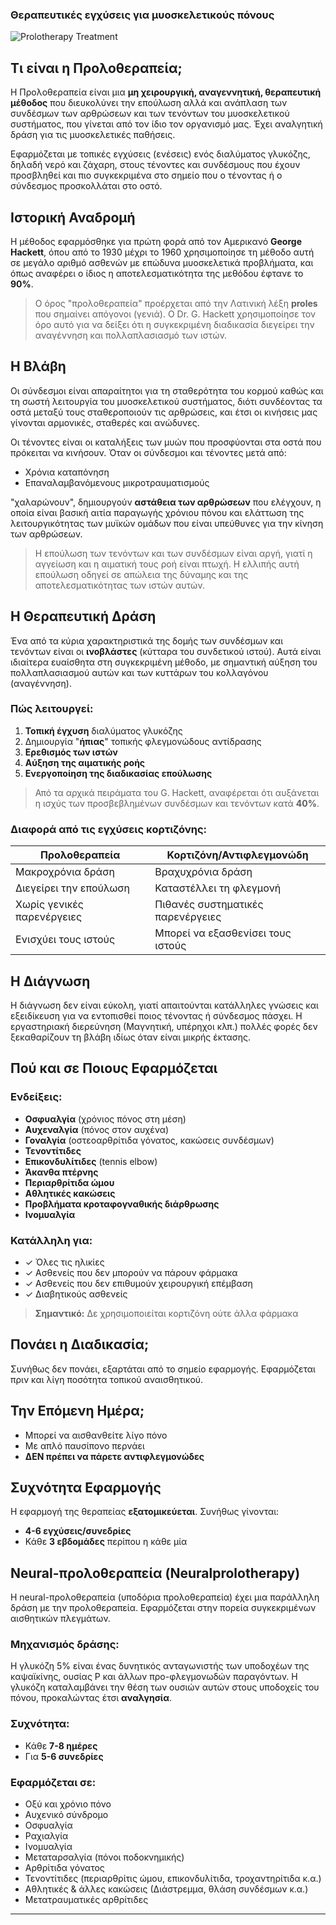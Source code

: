 ### Θεραπευτικές εγχύσεις για μυοσκελετικούς πόνους

![Prolotherapy Treatment](https://www.melbournearthritis.com.au/images/prolotherapy-img2.jpg)

## Τι είναι η Προλοθεραπεία;

Η Προλοθεραπεία είναι μια **μη χειρουργική, αναγεννητική, θεραπευτική μέθοδος** που διευκολύνει την επούλωση αλλά και ανάπλαση των συνδέσμων των αρθρώσεων και των τενόντων του μυοσκελετικού συστήματος, που γίνεται από τον ίδιο τον οργανισμό μας. Έχει αναλγητική δράση για τις μυοσκελετικές παθήσεις.

Εφαρμόζεται με τοπικές εγχύσεις (ενέσεις) ενός διαλύματος γλυκόζης, δηλαδή νερό και ζάχαρη, στους τένοντες και συνδέσμους που έχουν προσβληθεί και πιο συγκεκριμένα στο σημείο που ο τένοντας ή ο σύνδεσμος προσκολλάται στο οστό.

## Ιστορική Αναδρομή

Η μέθοδος εφαρμόσθηκε για πρώτη φορά από τον Αμερικανό **George Hackett**, όπου από το 1930 μέχρι το 1960 χρησιμοποίησε τη μέθοδο αυτή σε μεγάλο αριθμό ασθενών με επώδυνα μυοσκελετικά προβλήματα, και όπως αναφέρει ο ίδιος η αποτελεσματικότητα της μεθόδου έφτανε το **90%**.

> Ο όρος "προλοθεραπεία" προέρχεται από την Λατινική λέξη **proles** που σημαίνει απόγονοι (γενιά). Ο Dr. G. Hackett χρησιμοποίησε τον όρο αυτό για να δείξει ότι η συγκεκριμένη διαδικασία διεγείρει την αναγέννηση και πολλαπλασιασμό των ιστών.

## Η Βλάβη

Οι σύνδεσμοι είναι απαραίτητοι για τη σταθερότητα του κορμού καθώς και τη σωστή λειτουργία του μυοσκελετικού συστήματος, διότι συνδέοντας τα οστά μεταξύ τους σταθεροποιούν τις αρθρώσεις, και έτσι οι κινήσεις μας γίνονται αρμονικές, σταθερές και ανώδυνες.

Οι τένοντες είναι οι καταλήξεις των μυών που προσφύονται στα οστά που πρόκειται να κινήσουν. Όταν οι σύνδεσμοι και τένοντες μετά από:

- Χρόνια καταπόνηση
- Επαναλαμβανόμενους μικροτραυματισμούς

"χαλαρώνουν", δημιουργούν **αστάθεια των αρθρώσεων** που ελέγχουν, η οποία είναι βασική αιτία παραγωγής χρόνιου πόνου και ελάττωση της λειτουργικότητας των μυϊκών ομάδων που είναι υπεύθυνες για την κίνηση των αρθρώσεων.

> Η επούλωση των τενόντων και των συνδέσμων είναι αργή, γιατί η αγγείωση και η αιματική τους ροή είναι πτωχή. Η ελλιπής αυτή επούλωση οδηγεί σε απώλεια της δύναμης και της αποτελεσματικότητας των ιστών αυτών.

## Η Θεραπευτική Δράση

Ένα από τα κύρια χαρακτηριστικά της δομής των συνδέσμων και τενόντων είναι οι **ινοβλάστες** (κύτταρα του συνδετικού ιστού). Αυτά είναι ιδιαίτερα ευαίσθητα στη συγκεκριμένη μέθοδο, με σημαντική αύξηση του πολλαπλασιασμού αυτών και των κυττάρων του κολλαγόνου (αναγέννηση).

### Πώς λειτουργεί:

1. **Τοπική έγχυση** διαλύματος γλυκόζης
2. Δημιουργία "**ήπιας**" τοπικής φλεγμονώδους αντίδρασης
3. **Ερεθισμός των ιστών**
4. **Αύξηση της αιματικής ροής**
5. **Ενεργοποίηση της διαδικασίας επούλωσης**

> Από τα αρχικά πειράματα του G. Hackett, αναφέρεται ότι αυξάνεται η ισχύς των προσβεβλημένων συνδέσμων και τενόντων κατά **40%**.

### Διαφορά από τις εγχύσεις κορτιζόνης:

| Προλοθεραπεία              | Κορτιζόνη/Αντιφλεγμονώδη          |
| -------------------------- | --------------------------------- |
| Μακροχρόνια δράση          | Βραχυχρόνια δράση                 |
| Διεγείρει την επούλωση     | Καταστέλλει τη φλεγμονή           |
| Χωρίς γενικές παρενέργειες | Πιθανές συστηματικές παρενέργειες |
| Ενισχύει τους ιστούς       | Μπορεί να εξασθενίσει τους ιστούς |

## Η Διάγνωση

Η διάγνωση δεν είναι εύκολη, γιατί απαιτούνται κατάλληλες γνώσεις και εξειδίκευση για να εντοπισθεί ποιος τένοντας ή σύνδεσμος πάσχει. Η εργαστηριακή διερεύνηση (Μαγνητική, υπέρηχοι κλπ.) πολλές φορές δεν ξεκαθαρίζουν τη βλάβη ιδίως όταν είναι μικρής έκτασης.

## Πού και σε Ποιους Εφαρμόζεται

### Ενδείξεις:

- **Οσφυαλγία** (χρόνιος πόνος στη μέση)
- **Αυχεναλγία** (πόνος στον αυχένα)
- **Γοναλγία** (οστεοαρθρίτιδα γόνατος, κακώσεις συνδέσμων)
- **Τενοντίτιδες**
- **Επικονδυλίτιδες** (tennis elbow)
- **Άκανθα πτέρνης**
- **Περιαρθρίτιδα ώμου**
- **Αθλητικές κακώσεις**
- **Προβλήματα κροταφογναθικής διάρθρωσης**
- **Ινομυαλγία**

### Κατάλληλη για:

- ✓ Όλες τις ηλικίες
- ✓ Ασθενείς που δεν μπορούν να πάρουν φάρμακα
- ✓ Ασθενείς που δεν επιθυμούν χειρουργική επέμβαση
- ✓ Διαβητικούς ασθενείς

> **Σημαντικό:** Δε χρησιμοποιείται κορτιζόνη ούτε άλλα φάρμακα

## Πονάει η Διαδικασία;

Συνήθως δεν πονάει, εξαρτάται από το σημείο εφαρμογής. Εφαρμόζεται πριν και λίγη ποσότητα τοπικού αναισθητικού.

## Την Επόμενη Ημέρα;

- Μπορεί να αισθανθείτε λίγο πόνο
- Με απλό παυσίπονο περνάει
- **ΔΕΝ πρέπει να πάρετε αντιφλεγμονώδες**

## Συχνότητα Εφαρμογής

Η εφαρμογή της θεραπείας **εξατομικεύεται**. Συνήθως γίνονται:

- **4-6 εγχύσεις/συνεδρίες**
- Κάθε **3 εβδομάδες** περίπου η κάθε μία

## Neural-προλοθεραπεία (Neuralprolotherapy)

Η neural-προλοθεραπεία (υποδόρια προλοθεραπεία) έχει μια παράλληλη δράση με την προλοθεραπεία. Εφαρμόζεται στην πορεία συγκεκριμένων αισθητικών πλεγμάτων.

### Μηχανισμός δράσης:

Η γλυκόζη 5% είναι ένας δυνητικός ανταγωνιστής των υποδοχέων της καψαϊκίνης, ουσίας Ρ και άλλων προ-φλεγμονωδών παραγόντων. Η γλυκόζη καταλαμβάνει την θέση των ουσιών αυτών στους υποδοχείς του πόνου, προκαλώντας έτσι **αναλγησία**.

### Συχνότητα:

- Κάθε **7-8 ημέρες**
- Για **5-6 συνεδρίες**

### Εφαρμόζεται σε:

- Οξύ και χρόνιο πόνο
- Αυχενικό σύνδρομο
- Οσφυαλγία
- Ραχιαλγία
- Ινομυαλγία
- Μεταταρσαλγία (πόνοι ποδοκνημικής)
- Αρθρίτιδα γόνατος
- Τενοντίτιδες (περιαρθρίτις ώμου, επικονδυλίτιδα, τροχαντηρίτιδα κ.α.)
- Αθλητικές & άλλες κακώσεις (Διάστρεμμα, θλάση συνδέσμων κ.α.)
- Μετατραυματικές αρθρίτιδες

---
